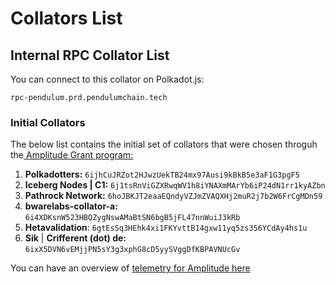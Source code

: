 # Collators List

## Internal RPC Collator List

You can connect to this collator on Polkadot.js:

```
rpc-pendulum.prd.pendulumchain.tech
```

### Initial Collators

The below list contains the initial set of collators that were chosen throguh the[ Amplitude Grant program:](../../../community/amplitude-grants-program.md)

1. **Polkadotters:** `6ijhCuJRZot2HJwzUekTB24mx97Ausi9kBkB5e3aF1G3pgF5`
2. **Iceberg Nodes | C1:** `6j1tsRnViGZXRwqWV1h8iYNAXmMArYb6iP24dN1rr1kyAZbn`
3. **Pathrock Network:** `6hoJBKJT2eaaEQndyVZJmZVAQXHj2muR2j7b2W6FrCgMDn59`
4. **bwarelabs-collator-a:** `6i4XDKsnW523HBQZygNswAMaBtSN6bgB5jFL47nnWuiJ3kRb`
5. **Hetavalidation**: `6gtEsSq3HEhk4xi1FKYvttB14gxw11yq5zs356YCdAy4hs1u`
6. **Sik** | **Crifferent (dot) de:** `6ixX5DVN6vEMjjPN5sY3g3xphG8cD5yySVggDfKBPAVNUcGv`

You can have an overview of [telemetry for Amplitude here](https://telemetry.polkadot.io/#/0xcceae7f3b9947cdb67369c026ef78efa5f34a08fe5808d373c04421ecf4f1aaf)
